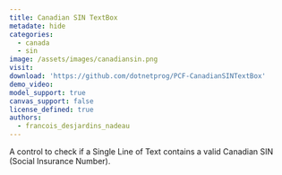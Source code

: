 ```yaml
---
title: Canadian SIN TextBox
metadate: hide
categories:
  - canada
  - sin
image: /assets/images/canadiansin.png
visit: 
download: 'https://github.com/dotnetprog/PCF-CanadianSINTextBox'
demo_video: 
model_support: true
canvas_support: false
license_defined: true
authors:
  - francois_desjardins_nadeau
---
```


A control to check if a Single Line of Text contains a valid Canadian SIN (Social Insurance Number).
